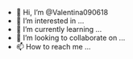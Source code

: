 - 👋 Hi, I’m @Valentina090618
- 👀 I’m interested in ...
- 🌱 I’m currently learning ...
- 💞️ I’m looking to collaborate on ...
- 📫 How to reach me ...

<!---
Valentina090618/Valentina090618 is a ✨ special ✨ repository because its `README.md` (this file) appears on your GitHub profile.
You can click the Preview link to take a look at your changes.
--->
